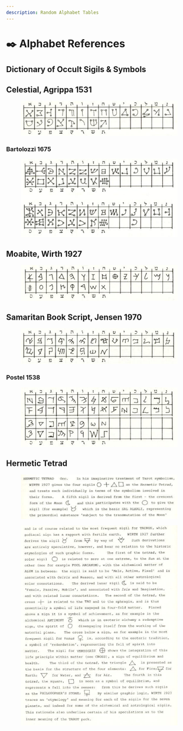 ```yaml
---
description: Random Alphabet Tables
---
```


# ✒️ Alphabet References

## Dictionary of Occult Sigils & Symbols

## Celestial, Agrippa 1531

<figure><img src="../.gitbook/assets/image (138).png" alt=""><figcaption></figcaption></figure>

### Bartolozzi 1675

<figure><img src="../.gitbook/assets/image (142).png" alt=""><figcaption></figcaption></figure>

## Moabite, Wirth 1927

<figure><img src="../.gitbook/assets/image (139).png" alt=""><figcaption></figcaption></figure>

## Samaritan Book Script, Jensen 1970

<figure><img src="../.gitbook/assets/image (140).png" alt=""><figcaption></figcaption></figure>

### Postel 1538

<figure><img src="../.gitbook/assets/image (141).png" alt=""><figcaption></figcaption></figure>

## Hermetic Tetrad

<figure><img src="../.gitbook/assets/image (143).png" alt=""><figcaption></figcaption></figure>

<figure><img src="../.gitbook/assets/image (144).png" alt=""><figcaption></figcaption></figure>
